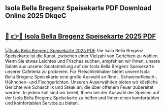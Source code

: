 ## Isola Bella Bregenz Speisekarte PDF Download Online 2025 DkqeC

# <h2><a href="http://gc76bm.nevu.top/?p=Isola+Bella+Bregenz+Speisekarte">🔗 👉🔴 Isola Bella Bregenz Speisekarte 2025 PDF</a></h2>

[![Isola Bella Bregenz Speisekarte 2025 PDF](https://i.imgur.com/dBaPXMq.png)](http://gc76bm.nevu.top/?p=Isola+Bella+Bregenz+Speisekarte)
Die Isola Bella Bregenz Speisekarte ist die Kunst, zwischen einer Vielzahl von Gerichten zu wählen. Wenn Sie etwas Leichtes und Frisches suchen, empfehlen wir Ihnen, unsere Salate aus unserer Salatabteilung auf der Isola Bella Bregenz Speisekarte unserer Cafeteria zu probieren. Für Fleischliebhaber bietet unsere Isola Bella Bregenz Speisekarte eine große Auswahl an Rind-, Schweinefleisch-, Hühnchen- und Fischgerichten. Unseren Auserwählten bieten wir köstliche Gerichte wie Schaschlik und Steak an, die über offenem Feuer zubereitet werden. In jedem Fall sind wir bereit, Ihnen bei der Auswahl der Speisen auf der Isola Bella Bregenz Speisekarte zu helfen und Ihnen einen komfortablen und komfortablen Service zu bieten.
